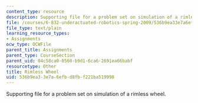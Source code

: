 ```yaml
---
content_type: resource
description: Supporting file for a problem set on simulation of a rimless wheel.
file: /courses/6-832-underactuated-robotics-spring-2009/536b9ea33e7a6efbd8fbf221ba519998_rimlessWheel.m
file_type: text/plain
learning_resource_types:
- Assignments
ocw_type: OCWFile
parent_title: Assignments
parent_type: CourseSection
parent_uid: 04c58ca0-0560-b9d1-6ca6-2691ea66babf
resourcetype: Other
title: Rimless Wheel
uid: 536b9ea3-3e7a-6efb-d8fb-f221ba519998
---
```

Supporting file for a problem set on simulation of a rimless wheel.

